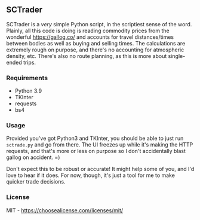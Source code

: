 ## SCTrader

SCTrader is a _very_ simple Python script, in the scriptiest sense of the word.
Plainly, all this code is doing is reading commodity prices from the wonderful
https://gallog.co/ and accounts for travel distances/times between bodies as
well as buying and selling times. The calculations are extremely rough on
purpose, and there's no accounting for atmospheric density, etc. There's also no
route planning, as this is more about single-ended trips.

### Requirements
* Python 3.9
* TKInter
* requests
* bs4

### Usage

Provided you've got Python3 and TKInter, you should be able to just run
`sctrade.py` and go from there. The UI freezes up while it's making the HTTP
requests, and that's more or less on purpose so I don't accidentally blast
gallog on accident. =)

Don't expect this to be robust or accurate! It might help some of you, and I'd
love to hear if it does. For now, though, it's just a tool for me to make
quicker trade decisions.

### License
MIT - https://choosealicense.com/licenses/mit/

